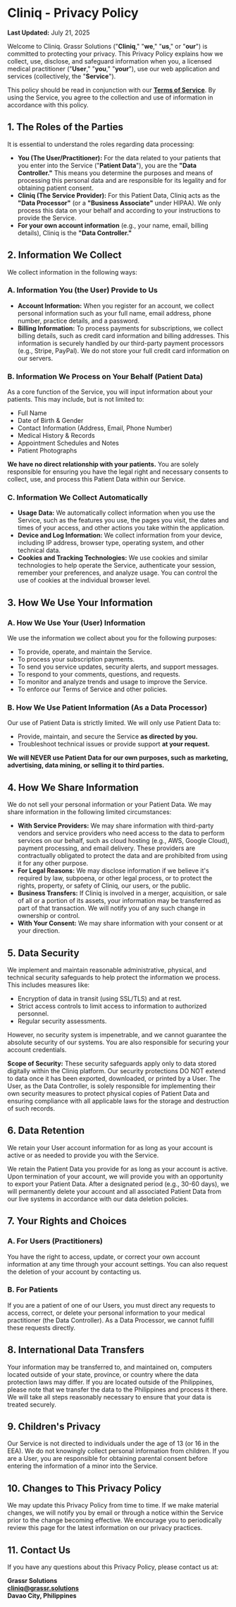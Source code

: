 # Cliniq - Privacy Policy

**Last Updated:** July 21, 2025

Welcome to Cliniq. Grassr Solutions ("**Cliniq**," "**we**," "**us**," or "**our**") is committed to protecting your privacy. This Privacy Policy explains how we collect, use, disclose, and safeguard information when you, a licensed medical practitioner ("**User**," "**you**," "**your**"), use our web application and services (collectively, the "**Service**").

This policy should be read in conjunction with our **[Terms of Service](https://github.com/grassr-solutions/cliniq/blob/main/terms-of-service.MD)**. By using the Service, you agree to the collection and use of information in accordance with this policy.

## 1. The Roles of the Parties

It is essential to understand the roles regarding data processing:

*   **You (The User/Practitioner):** For the data related to your patients that you enter into the Service ("**Patient Data**"), you are the **"Data Controller."** This means you determine the purposes and means of processing this personal data and are responsible for its legality and for obtaining patient consent.
*   **Cliniq (The Service Provider):** For this Patient Data, Cliniq acts as the **"Data Processor"** (or a **"Business Associate"** under HIPAA). We only process this data on your behalf and according to your instructions to provide the Service.
*   **For your own account information** (e.g., your name, email, billing details), Cliniq is the **"Data Controller."**

## 2. Information We Collect

We collect information in the following ways:

### A. Information You (the User) Provide to Us

*   **Account Information:** When you register for an account, we collect personal information such as your full name, email address, phone number, practice details, and a password.
*   **Billing Information:** To process payments for subscriptions, we collect billing details, such as credit card information and billing addresses. This information is securely handled by our third-party payment processors (e.g., Stripe, PayPal). We do not store your full credit card information on our servers.

### B. Information We Process on Your Behalf (Patient Data)

As a core function of the Service, you will input information about your patients. This may include, but is not limited to:
*   Full Name
*   Date of Birth & Gender
*   Contact Information (Address, Email, Phone Number)
*   Medical History & Records
*   Appointment Schedules and Notes
*   Patient Photographs

**We have no direct relationship with your patients.** You are solely responsible for ensuring you have the legal right and necessary consents to collect, use, and process this Patient Data within our Service.

### C. Information We Collect Automatically

*   **Usage Data:** We automatically collect information when you use the Service, such as the features you use, the pages you visit, the dates and times of your access, and other actions you take within the application.
*   **Device and Log Information:** We collect information from your device, including IP address, browser type, operating system, and other technical data.
*   **Cookies and Tracking Technologies:** We use cookies and similar technologies to help operate the Service, authenticate your session, remember your preferences, and analyze usage. You can control the use of cookies at the individual browser level.

## 3. How We Use Your Information

### A. How We Use Your (User) Information

We use the information we collect about you for the following purposes:
*   To provide, operate, and maintain the Service.
*   To process your subscription payments.
*   To send you service updates, security alerts, and support messages.
*   To respond to your comments, questions, and requests.
*   To monitor and analyze trends and usage to improve the Service.
*   To enforce our Terms of Service and other policies.

### B. How We Use Patient Information (As a Data Processor)

Our use of Patient Data is strictly limited. We will only use Patient Data to:
*   Provide, maintain, and secure the Service **as directed by you.**
*   Troubleshoot technical issues or provide support **at your request.**

**We will NEVER use Patient Data for our own purposes, such as marketing, advertising, data mining, or selling it to third parties.**

## 4. How We Share Information

We do not sell your personal information or your Patient Data. We may share information in the following limited circumstances:

*   **With Service Providers:** We may share information with third-party vendors and service providers who need access to the data to perform services on our behalf, such as cloud hosting (e.g., AWS, Google Cloud), payment processing, and email delivery. These providers are contractually obligated to protect the data and are prohibited from using it for any other purpose.
*   **For Legal Reasons:** We may disclose information if we believe it's required by law, subpoena, or other legal process, or to protect the rights, property, or safety of Cliniq, our users, or the public.
*   **Business Transfers:** If Cliniq is involved in a merger, acquisition, or sale of all or a portion of its assets, your information may be transferred as part of that transaction. We will notify you of any such change in ownership or control.
*   **With Your Consent:** We may share information with your consent or at your direction.

## 5. Data Security

We implement and maintain reasonable administrative, physical, and technical security safeguards to help protect the information we process. This includes measures like:
*   Encryption of data in transit (using SSL/TLS) and at rest.
*   Strict access controls to limit access to information to authorized personnel.
*   Regular security assessments.

However, no security system is impenetrable, and we cannot guarantee the absolute security of our systems. You are also responsible for securing your account credentials.

**Scope of Security:** These security safeguards apply only to data stored digitally within the Cliniq platform. Our security protections DO NOT extend to data once it has been exported, downloaded, or printed by a User. The User, as the Data Controller, is solely responsible for implementing their own security measures to protect physical copies of Patient Data and ensuring compliance with all applicable laws for the storage and destruction of such records.

## 6. Data Retention

We retain your User account information for as long as your account is active or as needed to provide you with the Service.

We retain the Patient Data you provide for as long as your account is active. Upon termination of your account, we will provide you with an opportunity to export your Patient Data. After a designated period (e.g., 30-60 days), we will permanently delete your account and all associated Patient Data from our live systems in accordance with our data deletion policies.

## 7. Your Rights and Choices

### A. For Users (Practitioners)

You have the right to access, update, or correct your own account information at any time through your account settings. You can also request the deletion of your account by contacting us.

### B. For Patients

If you are a patient of one of our Users, you must direct any requests to access, correct, or delete your personal information to your medical practitioner (the Data Controller). As a Data Processor, we cannot fulfill these requests directly.

## 8. International Data Transfers

Your information may be transferred to, and maintained on, computers located outside of your state, province, or country where the data protection laws may differ. If you are located outside of the Philippines, please note that we transfer the data to the Philippines and process it there. We will take all steps reasonably necessary to ensure that your data is treated securely.

## 9. Children's Privacy

Our Service is not directed to individuals under the age of 13 (or 16 in the EEA). We do not knowingly collect personal information from children. If you are a User, you are responsible for obtaining parental consent before entering the information of a minor into the Service.

## 10. Changes to This Privacy Policy

We may update this Privacy Policy from time to time. If we make material changes, we will notify you by email or through a notice within the Service prior to the change becoming effective. We encourage you to periodically review this page for the latest information on our privacy practices.

## 11. Contact Us

If you have any questions about this Privacy Policy, please contact us at:

**Grassr Solutions**\
**cliniq@grassr.solutions**\
**Davao City, Philippines**
